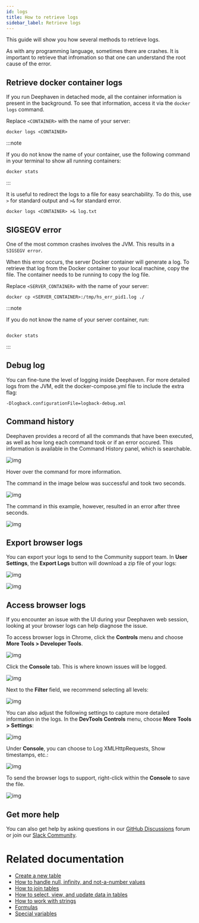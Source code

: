 ```yaml
---
id: logs
title: How to retrieve logs
sidebar_label: Retrieve logs
---
```


This guide will show you how several methods to retrieve logs.

As with any programming language, sometimes there are crashes. It is important to retrieve that infromation so that one can understand the root cause of the error.

## Retrieve docker container logs

If you run Deephaven in detached mode, all the container information is present in the background. To see that information, access it via the `docker logs` command.

Replace `<CONTAINER>` with the name of your server:

```shell
docker logs <CONTAINER>
```

:::note

If you do not know the name of your container, use the following command in your terminal to show all running containers:

```shell
docker stats
```

:::

It is useful to redirect the logs to a file for easy searchability. To do this, use `>` for standard output and `>&` for standard error.

```shell
docker logs <CONTAINER> >& log.txt
```

## SIGSEGV error

One of the most common crashes involves the JVM. This results in a `SIGSEGV error`.

When this error occurs, the server Docker container will generate a log. To retrieve that log from the Docker container to your local machine, copy the file. The container needs to be running to copy the log file.

Replace `<SERVER_CONTAINER>` with the name of your server:

```shell
docker cp <SERVER_CONTAINER>:/tmp/hs_err_pid1.log ./
```

:::note

If you do not know the name of your server container, run:

```shell

docker stats
```

:::

## Debug log

You can fine-tune the level of logging inside Deephaven. For more detailed logs from the JVM, edit the docker-compose.yml file to include the extra flag:

```shell
-Dlogback.configurationFile=logback-debug.xml
```

## Command history

Deephaven provides a record of all the commands that have been executed, as well as how long each command took or if an error occured. This information is available in the Command History panel, which is searchable.

![img](../assets/how-to/logs1.png)

Hover over the command for more information.

The command in the image below was successful and took two seconds.

![img](../assets/how-to/logs2.png)

The command in this example, however, resulted in an error after three seconds.

![img](../assets/how-to/logs3.png)

## Export browser logs

You can export your logs to send to the Community support team. In **User Settings**, the **Export Logs** button will download a zip file of your logs:

![img](../assets/how-to/user_settings.png)

![img](../assets/how-to/support_settings.png)

## Access browser logs

If you encounter an issue with the UI during your Deephaven web session, looking at your browser logs can help diagnose the issue.

To access browser logs in Chrome, click the **Controls** menu and choose **More Tools > Developer Tools**.

![img](../assets/how-to/browser1.png)

Click the **Console** tab. This is where known issues will be logged.

![img](../assets/how-to/browser2.png)

Next to the **Filter** field, we recommend selecting all levels:

![img](../assets/how-to/browser3.png)

You can also adjust the following settings to capture more detailed information in the logs. In the **DevTools Controls** menu, choose **More Tools > Settings**:

![img](../assets/how-to/browser4.png)

Under **Console**, you can choose to Log XMLHttpRequests, Show timestamps, etc.:

![img](../assets/how-to/browser5.png)

To send the browser logs to support, right-click within the **Console** to save the file.

![img](../assets/how-to/browser6.png)

## Get more help

You can also get help by asking questions in our [GitHub Discussions](https://github.com/deephaven/deephaven-core/discussions/categories/q-a) forum or join our [Slack Community](https://deephaven.io/slack).

# Related documentation

- [Create a new table](./new-table.md)
- [How to handle null, infinity, and not-a-number values](./handle-null-inf-nan.md)
- [How to join tables](./join-two-tables.md)
- [How to select, view, and update data in tables](./use-select-view-update.md)
- [How to work with strings](./work-with-strings.md)
- [Formulas](../reference/query-language/formulas/formulas.md)
- [Special variables](../reference/query-language/variables/special-variables.md)
